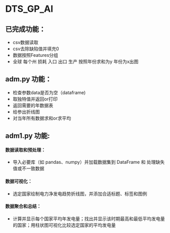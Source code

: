 # DTS_GP_AI
## 已完成功能：
- csv数据读取
- csv去除缺陷值并填充0
- 数据按照Features分组
- 全球 每个州 损耗 入口 出口 生产 按照年份求和为y 年份为x出图
## adm.py 功能：
- 检查参数data是否为空（dataframe)
- 取独特值并返回or打印
- 返回需要的年数据表
- 给参出折线图
- 对当年所有数据求和or求平均
## adm1.py 功能:
#### 数据读取和预处理：
- 导入必要库（如 pandas、numpy）并加载数据集到 DataFrame 和 处理缺失值或不一致数据
#### 数据可视化：
- 选定国家绘制电力净发电趋势折线图，并添加合适标题、标签和图例
#### 数据聚合和总结：
- 计算并显示每个国家平均年发电量；找出并显示该时期最高和最低平均发电量的国家；用柱状图可视化比较选定国家的平均发电量

